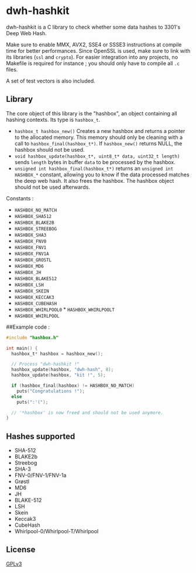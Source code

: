 # dwh-hashkit

dwh-hashkit is a C library to check whether some data hashes to 3301's Deep Web Hash.

Make sure to enable MMX, AVX2, SSE4 or SSSE3 instructions at compile time for better performances. Since OpenSSL is used, make sure to link with its libraries (`ssl` and `crypto`).
For easier integration into any projects, no Makefile is required for instance ; you should only have to compile all `.c` files.

A set of test vectors is also included.

## Library

The core object of this library is the "hashbox", an object containing all hashing contexts. Its type is `hashbox_t`.

* `hashbox_t hashbox_new()` Creates a new hashbox and returns a pointer to the allocated memory. This memory should only be cleaning with a call to `hashbox_final(hashbox_t*)`. If `hashbox_new()` returns NULL, the hashbox should not be used.
* `void hashbox_update(hashbox_t*, uint8_t* data, uint32_t length)` sends `length` bytes in buffer `data` to be processed by the hashbox.
* `unsigned int hashbox_final(hashbox_t*)` returns an `unsigned int` `HASHBOX_*` constant, allowing you to know if the data processed matches the deep web hash. It also frees the hashbox. The hashbox object should not be used afterwards.

Constants :
* `HASHBOX_NO_MATCH`
* `HASHBOX_SHA512`
* `HASHBOX_BLAKE2B`
* `HASHBOX_STREEBOG`
* `HASHBOX_SHA3`
* `HASHBOX_FNV0`
* `HASHBOX_FNV1`
* `HASHBOX_FNV1A`
* `HASHBOX_GROSTL`
* `HASHBOX_MD6`
* `HASHBOX_JH`
* `HASHBOX_BLAKE512`
* `HASHBOX_LSH`
* `HASHBOX_SKEIN`
* `HASHBOX_KECCAK3`
* `HASHBOX_CUBEHASH`
* `HASHBOX_WHIRLPOOL0`
* `HASHBOX_WHIRLPOOLT`
* `HASHBOX_WHIRLPOOL`

##Example code :
```c
#include "hashbox.h"

int main() {
  hashbox_t* hashbox = hashbox_new();

  // Process "dwh-hashkit !"
  hashbox_update(hashbox, "dwh-hash", 8);
  hashbox_update(hashbox, "kit !", 5);

  if (hashbox_final(hashbox) != HASHBOX_NO_MATCH)
    puts("Congratulations !");
  else
    puts(":'(");

  // '*hashbox' is now freed and should not be used anymore.
}
```

## Hashes supported
 * SHA-512
 * BLAKE2b
 * Streebog
 * SHA-3
 * FNV-0/FNV-1/FNV-1a
 * Grøstl
 * MD6
 * JH
 * BLAKE-512
 * LSH
 * Skein
 * Keccak3
 * CubeHash
 * Whirlpool-0/Whirlpool-T/Whirlpool

## License
[GPLv3](https://www.gnu.org/licenses/gpl-3.0.html)

